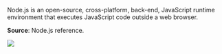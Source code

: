Node.js is an open-source, cross-platform, back-end, JavaScript runtime
environment that executes JavaScript code outside a web browser.

**Source**: Node.js reference.

![](https://ga-beacon.deno.dev/G-4FTHWYCNMC:Ze0vK3cdTmSz-bzSssU1-Q/github.com/iiithf/nodejs-reference)
